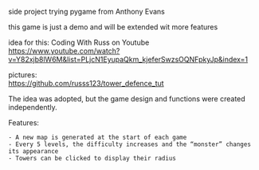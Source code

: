  
side project trying pygame from Anthony Evans                         

this game is just a demo and will be extended wit more features

 idea for this: Coding With Russ on Youtube                                     
 https://www.youtube.com/watch?v=Y82xjb8lW6M&list=PLjcN1EyupaQkm_kjeferSwzsOQNFpkyJp&index=1   
                                                                                               
 pictures:                                                                                       
 https://github.com/russs123/tower_defence_tut                                                  
                                                                                               
The idea was adopted, but the game design and functions were created independently.

Features:

    - A new map is generated at the start of each game
    - Every 5 levels, the difficulty increases and the “monster” changes its appearance
    - Towers can be clicked to display their radius                                          
